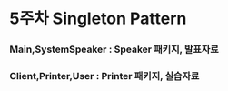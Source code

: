 # 5주차 Singleton Pattern
### Main,SystemSpeaker : Speaker 패키지, 발표자료
### Client,Printer,User : Printer 패키지, 실습자료
